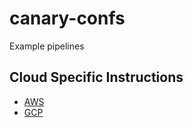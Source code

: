 # canary-confs
Example pipelines 

## Cloud Specific Instructions

- [AWS](aws/README.md)
- [GCP](gcp/README.md)
